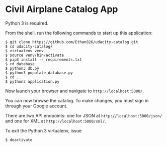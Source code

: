# Civil Airplane Catalog App

Python 3 is required.

From the shell, run the following commands to start up this application:

    $ git clone https://github.com/Ethan826/udacity-catalog.git
    $ cd udacity-catalog/
    $ virtualenv venv
    $ source venv/bin/activate
    $ pip3 install -r requirements.txt
    $ cd database
    $ python3 db.py
    $ python3 populate_database.py
    $ cd ..
    $ python3 application.py

Now launch your browser and navigate to `http://localhost:5000/`.

You can now browse the catalog. To make changes, you must sign in through
your Google account.

There are two API endpoints: one for JSON at `http://localhost:5000/json/`
and one for XML at `http://localhost:5000/xml/`.

To exit the Python 3 virtualenv, issue

    $ deactivate
